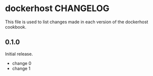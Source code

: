 # dockerhost CHANGELOG

This file is used to list changes made in each version of the dockerhost cookbook.

## 0.1.0

Initial release.

- change 0
- change 1
